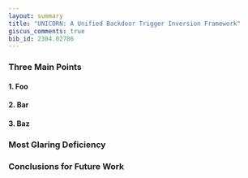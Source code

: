 ```yaml
---
layout: summary
title: "UNICORN: A Unified Backdoor Trigger Inversion Framework"
giscus_comments: true
bib_id: 2304.02786
---
```


### Three Main Points

#### 1. Foo

#### 2. Bar

#### 3. Baz

### Most Glaring Deficiency

### Conclusions for Future Work

